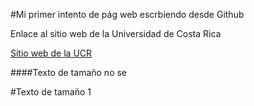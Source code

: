 #Mi primer intento de pág web escrbiendo desde Github

Enlace al sitio web de la Universidad de Costa Rica

[Sitio web de la UCR](https://www.ucr.ac.cr/actividades/2022/8/)


####Texto de tamaño no se

#Texto de tamaño 1
